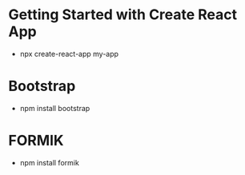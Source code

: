 # Getting Started with Create React App

 - npx create-react-app my-app

# Bootstrap
- npm install bootstrap

# FORMIK
- npm install formik